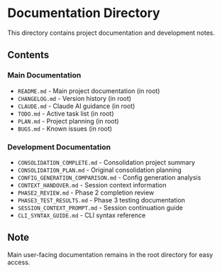 # Documentation Directory

This directory contains project documentation and development notes.

## Contents

### Main Documentation
- `README.md` - Main project documentation (in root)
- `CHANGELOG.md` - Version history (in root)
- `CLAUDE.md` - Claude AI guidance (in root)
- `TODO.md` - Active task list (in root)
- `PLAN.md` - Project planning (in root)
- `BUGS.md` - Known issues (in root)

### Development Documentation
- `CONSOLIDATION_COMPLETE.md` - Consolidation project summary
- `CONSOLIDATION_PLAN.md` - Original consolidation planning
- `CONFIG_GENERATION_COMPARISON.md` - Config generation analysis
- `CONTEXT_HANDOVER.md` - Session context information
- `PHASE2_REVIEW.md` - Phase 2 completion review
- `PHASE3_TEST_RESULTS.md` - Phase 3 testing documentation
- `SESSION_CONTEXT_PROMPT.md` - Session continuation guide
- `CLI_SYNTAX_GUIDE.md` - CLI syntax reference

## Note
Main user-facing documentation remains in the root directory for easy access.